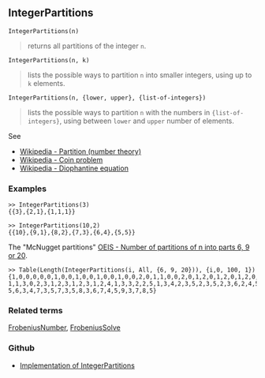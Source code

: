 ## IntegerPartitions

```
IntegerPartitions(n)
```

> returns all partitions of the integer `n`.
 
```
IntegerPartitions(n, k)
```

> lists the possible ways to partition `n` into smaller integers, using up to `k` elements.

```
IntegerPartitions(n, {lower, upper}, {list-of-integers})
```

> lists the possible ways to partition `n` with the numbers in `{list-of-integers}`, using between `lower` and `upper` number of elements.

See
* [Wikipedia - Partition (number theory)](https://en.wikipedia.org/wiki/Partition_(number_theory))
* [Wikipedia - Coin problem](https://en.wikipedia.org/wiki/Coin_problem)
* [Wikipedia - Diophantine equation](https://en.wikipedia.org/wiki/Diophantine_equation)

### Examples

```
>> IntegerPartitions(3)
{{3},{2,1},{1,1,1}}

>> IntegerPartitions(10,2)
{{10},{9,1},{8,2},{7,3},{6,4},{5,5}}
```

The "McNugget partitions" [OEIS - Number of partitions of n into parts 6, 9 or 20](https://oeis.org/A214772).

```
>> Table(Length(IntegerPartitions(i, All, {6, 9, 20})), {i,0, 100, 1}) 
{1,0,0,0,0,0,1,0,0,1,0,0,1,0,0,1,0,0,2,0,1,1,0,0,2,0,1,2,0,1,2,0,1,2,0,1,3,0,2,2, 
1,1,3,0,2,3,1,2,3,1,2,3,1,2,4,1,3,3,2,2,5,1,3,4,2,3,5,2,3,5,2,3,6,2,4,5,3,3,7,2, 
5,6,3,4,7,3,5,7,3,5,8,3,6,7,4,5,9,3,7,8,5}
```

### Related terms 
[FrobeniusNumber](FrobeniusNumber.md), [FrobeniusSolve](FrobeniusSolve.md) 

### Github

* [Implementation of IntegerPartitions](https://github.com/axkr/symja_android_library/blob/master/symja_android_library/matheclipse-core/src/main/java/org/matheclipse/core/builtin/Combinatoric.java#L652) 
